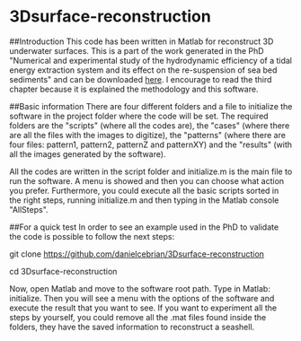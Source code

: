 3Dsurface-reconstruction
========================
##Introduction
This code has been written in Matlab for reconstruct 3D underwater surfaces. This is a part of the work generated in the PhD "Numerical and experimental study of the hydrodynamic efficiency of a tidal energy extraction system and its effect on the re-suspension of sea bed sediments" and can be downloaded [here](http://hdl.handle.net/10630/8265#sthash.rc0JW7X9.dpuf). I encourage to read the third chapter because it is explained the methodology and this software.

##Basic information
There are four different folders and a file to initialize the software in the project folder where the code will be set. The required folders are the "scripts" (where all the codes are), the "cases" (where there are all the files with the images to digitize), the "patterns" (where there are four files: pattern1, pattern2, patternZ and patternXY) and the "results" (with all the images generated by the software).
 
All the codes are written in the script folder and initialize.m is the main file to run the software. A menu is showed and then you can choose what action you prefer. Furthermore, you could execute all the basic scripts sorted in the right steps, running initialize.m and then typing in the Matlab console "AllSteps". 

##For a quick test
In order to see an example used in the PhD to validate the code is possible to follow the next steps:

git clone https://github.com/danielcebrian/3Dsurface-reconstruction

cd 3Dsurface-reconstruction

Now, open Matlab and move to the software root path. Type in Matlab: initialize. Then you will see a menu with the options of the software and execute the result that you want to see. If you want to experiment all the steps by yourself, you could remove all the .mat files found inside the folders, they have the saved information to reconstruct a seashell.
